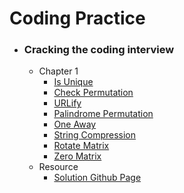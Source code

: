 # Coding Practice

- ### Cracking the coding interview
	- Chapter 1
		- [Is Unique](https://github.com/pupss90279/coding-practice/blob/main/crackingTheCodingInterview/Ch1/isUnique.cpp)
		- [Check Permutation](https://github.com/pupss90279/coding-practice/blob/main/crackingTheCodingInterview/Ch1/checkPermutation.cpp)
		- [URLify](https://github.com/pupss90279/coding-practice/blob/main/crackingTheCodingInterview/Ch1/urlify.cpp)
		- [Palindrome Permutation](https://github.com/pupss90279/coding-practice/blob/main/crackingTheCodingInterview/Ch1/palindromePermutation.cpp)
		- [One Away](https://github.com/pupss90279/coding-practice/blob/main/crackingTheCodingInterview/Ch1/oneAway.cpp)
		- [String Compression](https://github.com/pupss90279/coding-practice/blob/main/crackingTheCodingInterview/Ch1/stringCompression.cpp)
		- [Rotate Matrix](https://github.com/pupss90279/coding-practice/blob/main/crackingTheCodingInterview/Ch1/rotateMatrix.cpp)
		- [Zero Matrix](https://github.com/pupss90279/coding-practice/blob/main/crackingTheCodingInterview/Ch1/zeroMatrix.cpp)
	- Resource
		- [Solution Github Page](https://github.com/careercup/CtCI-6th-Edition)

